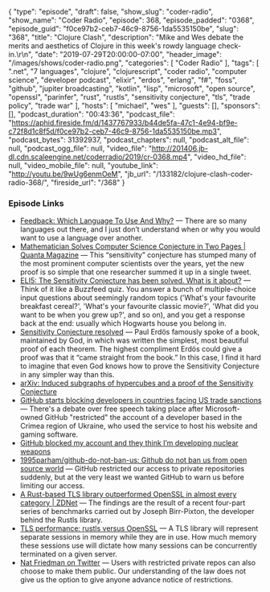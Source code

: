 {
  "type": "episode",
  "draft": false,
  "show_slug": "coder-radio",
  "show_name": "Coder Radio",
  "episode": 368,
  "episode_padded": "0368",
  "episode_guid": "f0ce97b2-ceb7-46c9-8756-1da5535150be",
  "slug": "368",
  "title": "Clojure Clash",
  "description": "Mike and Wes debate the merits and aesthetics of Clojure in this week's rowdy language check-in.\r\n",
  "date": "2019-07-29T20:00:00-07:00",
  "header_image": "/images/shows/coder-radio.png",
  "categories": [
    "Coder Radio"
  ],
  "tags": [
    ".net",
    "7 languages",
    "clojure",
    "clojurescript",
    "coder radio",
    "computer science",
    "developer podcast",
    "elixir",
    "erdos",
    "erlang",
    "f#",
    "foss",
    "github",
    "jupiter broadcasting",
    "kotlin",
    "lisp",
    "microsoft",
    "open source",
    "openssl",
    "parinfer",
    "rust",
    "rustls",
    "sensitivity conjecture",
    "tls",
    "trade policy",
    "trade war"
  ],
  "hosts": [
    "michael",
    "wes"
  ],
  "guests": [],
  "sponsors": [],
  "podcast_duration": "00:43:36",
  "podcast_file": "https://aphid.fireside.fm/d/1437767933/b44de5fa-47c1-4e94-bf9e-c72f8d1c8f5d/f0ce97b2-ceb7-46c9-8756-1da5535150be.mp3",
  "podcast_bytes": 31392937,
  "podcast_chapters": null,
  "podcast_alt_file": null,
  "podcast_ogg_file": null,
  "video_file": "http://201406.jb-dl.cdn.scaleengine.net/coderradio/2019/cr-0368.mp4",
  "video_hd_file": null,
  "video_mobile_file": null,
  "youtube_link": "http://youtu.be/9wUg6enmOeM",
  "jb_url": "/133182/clojure-clash-coder-radio-368/",
  "fireside_url": "/368"
}


### Episode Links

  * [Feedback: Which Language To Use And Why?](https://www.reddit.com/r/CoderRadio/comments/cgwcei/thanks_guys/ "Feedback: Which Language To Use And Why?") — There are so many languages out there, and I just don’t understand when or why you would want to use a language over another.
  * [Mathematician Solves Computer Science Conjecture in Two Pages | Quanta Magazine](https://www.quantamagazine.org/mathematician-solves-computer-science-conjecture-in-two-pages-20190725/ "Mathematician Solves Computer Science Conjecture in Two Pages | Quanta Magazine") — This “sensitivity” conjecture has stumped many of the most prominent computer scientists over the years, yet the new proof is so simple that one researcher summed it up in a single tweet.
  * [ELI5: The Sensitivity Conjecture has been solved. What is it about?](https://www.reddit.com/r/explainlikeimfive/comments/ci0q00/eli5_the_sensitivity_conjecture_has_been_solved/ "ELI5: The Sensitivity Conjecture has been solved. What is it about?") — Think of it like a Buzzfeed quiz. You answer a bunch of multiple-choice input questions about seemingly random topics ('What's your favourite breakfast cereal?', 'What's your favourite classic movie?', 'What did you want to be when you grew up?', and so on), and you get a response back at the end: usually which Hogwarts house you belong in.
  * [Sensitivity Conjecture resolved](https://www.scottaaronson.com/blog/?p=4229 "Sensitivity Conjecture resolved") — Paul Erdös famously spoke of a book, maintained by God, in which was written the simplest, most beautiful proof of each theorem. The highest compliment Erdös could give a proof was that it “came straight from the book.” In this case, I find it hard to imagine that even God knows how to prove the Sensitivity Conjecture in any simpler way than this.
  * [arXiv: Induced subgraphs of hypercubes and a proof of the Sensitivity Conjecture](https://arxiv.org/abs/1907.00847 "arXiv: Induced subgraphs of hypercubes and a proof of the Sensitivity Conjecture")
  * [GitHub starts blocking developers in countries facing US trade sanctions](https://www.zdnet.com/article/github-starts-blocking-developers-in-countries-facing-us-trade-sanctions/ "GitHub starts blocking developers in countries facing US trade sanctions") — There's a debate over free speech taking place after Microsoft-owned GitHub "restricted" the account of a developer based in the Crimea region of Ukraine, who used the service to host his website and gaming software. 
  * [GitHub blocked my account and they think I’m developing nuclear weapons](https://medium.com/@hamed/github-blocked-my-account-and-they-think-im-developing-nuclear-weapons-e7e1fe62cb74 "GitHub blocked my account and they think I’m developing nuclear weapons")
  * [1995parham/github-do-not-ban-us: Github do not ban us from open source world](https://github.com/1995parham/github-do-not-ban-us "1995parham/github-do-not-ban-us: Github do not ban us from open source world") — GitHub restricted our access to private repositories suddenly, but at the very least we wanted GitHub to warn us before limiting our access. 
  * [A Rust-based TLS library outperformed OpenSSL in almost every category | ZDNet](https://www.zdnet.com/article/a-rust-based-tls-library-outperformed-openssl-in-almost-every-category/ "A Rust-based TLS library outperformed OpenSSL in almost every category | ZDNet") — The findings are the result of a recent four-part series of benchmarks carried out by Joseph Birr-Pixton, the developer behind the Rustls library.
  * [TLS performance: rustls versus OpenSSL](https://jbp.io/2019/07/01/rustls-vs-openssl-performance.html "TLS performance: rustls versus OpenSSL") — A TLS library will represent separate sessions in memory while they are in use. How much memory these sessions use will dictate how many sessions can be concurrently terminated on a given server. 
  * [Nat Friedman on Twitter](https://twitter.com/natfriedman/status/1155311124687945728 "Nat Friedman on Twitter") — Users with restricted private repos can also choose to make them public. Our understanding of the law does not give us the option to give anyone advance notice of restrictions.


